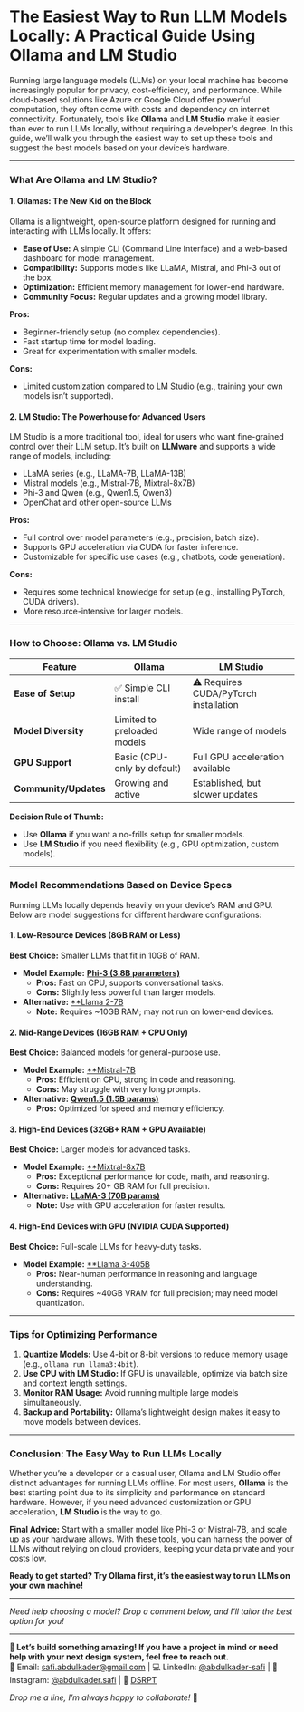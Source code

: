 # The Easiest Way to Run LLM Models Locally: A Practical Guide Using Ollama and LM Studio

Running large language models (LLMs) on your local machine has become increasingly popular for privacy, cost-efficiency, and performance. While cloud-based solutions like Azure or Google Cloud offer powerful computation, they often come with costs and dependency on internet connectivity. Fortunately, tools like **Ollama** and **LM Studio** make it easier than ever to run LLMs locally, without requiring a developer's degree. In this guide, we’ll walk you through the easiest way to set up these tools and suggest the best models based on your device’s hardware.

---

### **What Are Ollama and LM Studio?**

#### **1. Ollamas: The New Kid on the Block**

Ollama is a lightweight, open-source platform designed for running and interacting with LLMs locally. It offers:

- **Ease of Use:** A simple CLI (Command Line Interface) and a web-based dashboard for model management.
- **Compatibility:** Supports models like LLaMA, Mistral, and Phi-3 out of the box.
- **Optimization:** Efficient memory management for lower-end hardware.
- **Community Focus:** Regular updates and a growing model library.

**Pros:**

- Beginner-friendly setup (no complex dependencies).
- Fast startup time for model loading.
- Great for experimentation with smaller models.

**Cons:**

- Limited customization compared to LM Studio (e.g., training your own models isn’t supported).

#### **2. LM Studio: The Powerhouse for Advanced Users**

LM Studio is a more traditional tool, ideal for users who want fine-grained control over their LLM setup. It’s built on **LLMware** and supports a wide range of models, including:

- LLaMA series (e.g., LLaMA-7B, LLaMA-13B)
- Mistral models (e.g., Mistral-7B, Mixtral-8x7B)
- Phi-3 and Qwen (e.g., Qwen1.5, Qwen3)
- OpenChat and other open-source LLMs

**Pros:**

- Full control over model parameters (e.g., precision, batch size).
- Supports GPU acceleration via CUDA for faster inference.
- Customizable for specific use cases (e.g., chatbots, code generation).

**Cons:**

- Requires some technical knowledge for setup (e.g., installing PyTorch, CUDA drivers).
- More resource-intensive for larger models.

---

### **How to Choose: Ollama vs. LM Studio**

| Feature               | Ollama                      | LM Studio                             |
| --------------------- | --------------------------- | ------------------------------------- |
| **Ease of Setup**     | ✅ Simple CLI install       | ⚠️ Requires CUDA/PyTorch installation |
| **Model Diversity**   | Limited to preloaded models | Wide range of models                  |
| **GPU Support**       | Basic (CPU-only by default) | Full GPU acceleration available       |
| **Community/Updates** | Growing and active          | Established, but slower updates       |

**Decision Rule of Thumb:**

- Use **Ollama** if you want a no-frills setup for smaller models.
- Use **LM Studio** if you need flexibility (e.g., GPU optimization, custom models).

---

### **Model Recommendations Based on Device Specs**

Running LLMs locally depends heavily on your device’s RAM and GPU. Below are model suggestions for different hardware configurations:

#### **1. Low-Resource Devices (8GB RAM or Less)**

**Best Choice:** Smaller LLMs that fit in 10GB of RAM.

- **Model Example:** [**Phi-3 (3.8B parameters)**](https://huggingface.co/microsoft/phi-3)
  - **Pros:** Fast on CPU, supports conversational tasks.
  - **Cons:** Slightly less powerful than larger models.
- **Alternative:** [\*\*Llama 2-7B](https://huggingface.co/meta-llama/Llama-2-7b)
  - **Note:** Requires ~10GB RAM; may not run on lower-end devices.

#### **2. Mid-Range Devices (16GB RAM + CPU Only)**

**Best Choice:** Balanced models for general-purpose use.

- **Model Example:** [\*\*Mistral-7B](https://huggingface.co/Mistral-7B)
  - **Pros:** Efficient on CPU, strong in code and reasoning.
  - **Cons:** May struggle with very long prompts.
- **Alternative:** [**Qwen1.5 (1.5B params)**](https://huggingface.co/Qwen1.5)
  - **Pros:** Optimized for speed and memory efficiency.

#### **3. High-End Devices (32GB+ RAM + GPU Available)**

**Best Choice:** Larger models for advanced tasks.

- **Model Example:** [\*\*Mixtral-8x7B](https://huggingface.co/mistralai/Mixtral-8x7B)
  - **Pros:** Exceptional performance for code, math, and reasoning.
  - **Cons:** Requires 20+ GB RAM for full precision.
- **Alternative:** [**LLaMA-3 (70B params)**](https://huggingface.co/meta-llama/Llama-3)
  - **Note:** Use with GPU acceleration for faster results.

#### **4. High-End Devices with GPU (NVIDIA CUDA Supported)**

**Best Choice:** Full-scale LLMs for heavy-duty tasks.

- **Model Example:** [\*\*Llama 3-405B](https://huggingface.co/meta-llama/Llama-3)
  - **Pros:** Near-human performance in reasoning and language understanding.
  - **Cons:** Requires ~40GB VRAM for full precision; may need model quantization.

---

### **Tips for Optimizing Performance**

1. **Quantize Models:** Use 4-bit or 8-bit versions to reduce memory usage (e.g., `ollama run llama3:4bit`).
2. **Use CPU with LM Studio:** If GPU is unavailable, optimize via batch size and context length settings.
3. **Monitor RAM Usage:** Avoid running multiple large models simultaneously.
4. **Backup and Portability:** Ollama’s lightweight design makes it easy to move models between devices.

---

### **Conclusion: The Easy Way to Run LLMs Locally**

Whether you’re a developer or a casual user, Ollama and LM Studio offer distinct advantages for running LLMs offline. For most users, **Ollama** is the best starting point due to its simplicity and performance on standard hardware. However, if you need advanced customization or GPU acceleration, **LM Studio** is the way to go.

**Final Advice:** Start with a smaller model like Phi-3 or Mistral-7B, and scale up as your hardware allows. With these tools, you can harness the power of LLMs without relying on cloud providers, keeping your data private and your costs low.

**Ready to get started? Try Ollama first, it’s the easiest way to run LLMs on your own machine!**

---

_Need help choosing a model? Drop a comment below, and I’ll tailor the best option for you!_

---

**🚀 Let’s build something amazing! If you have a project in mind or need help with your next design system, feel free to reach out.**  
📧 Email: [safi.abdulkader@gmail.com](mailto:safi.abdulkader@gmail.com) | 💻 LinkedIn: [@abdulkader-safi](https://www.linkedin.com/in/abdulkader-safi/) | 📱 Instagram: [@abdulkader.safi](https://www.instagram.com/abdulkader.safi/) | 🏢 [DSRPT](https://www.dsrpt.com.au/kw/contact)

_Drop me a line, I’m always happy to collaborate!_ 🚀
